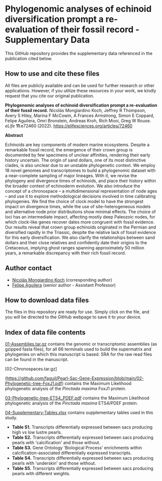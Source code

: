 # Phylogenomic analyses of echinoid diversification prompt a re-evaluation of their fossil record - Supplementary Data

This GitHub repository provides the supplementary data referenced in the publication cited below.

## How to use and cite these files 

All files are publicly available and can be used for further research or other applications. However, if you utilize these resources in your work, we kindly request that you cite our original publication.

**Phylogenomic analyses of echinoid diversification prompt a re-evaluation of their fossil record.** Nicolás Mongiardino Koch, Jeffrey R Thompson, Avery S Hiley, Marina F McCowin, A Frances Armstrong, Simon E Coppard, Felipe Aguilera, Omri Bronstein, Andreas Kroh, Rich Mooi, Greg W Rouse. *eLife* **11**:e72460 (2022). https://elifesciences.org/articles/72460

**Abstract**

Echinoids are key components of modern marine ecosystems. Despite a remarkable fossil record, the emergence of their crown group is documented by few specimens of unclear affinities, rendering their early history uncertain. The origin of sand dollars, one of its most distinctive clades, is also unclear due to an unstable phylogenetic context. We employ 18 novel genomes and transcriptomes to build a phylogenomic dataset with a near-complete sampling of major lineages. With it, we revise the phylogeny and divergence times of echinoids, and place their history within the broader context of echinoderm evolution. We also introduce the concept of a chronospace – a multidimensional representation of node ages – and use it to explore methodological decisions involved in time calibrating phylogenies. We find the choice of clock model to have the strongest impact on divergence times, while the use of site-heterogeneous models and alternative node prior distributions show minimal effects. The choice of loci has an intermediate impact, affecting mostly deep Paleozoic nodes, for which clock-like genes recover dates more congruent with fossil evidence. Our results reveal that crown group echinoids originated in the Permian and diversified rapidly in the Triassic, despite the relative lack of fossil evidence for this early diversification. We also clarify the relationships between sand dollars and their close relatives and confidently date their origins to the Cretaceous, implying ghost ranges spanning approximately 50 million years, a remarkable discrepancy with their rich fossil record.

## Author contact

- [Nicolás Mongiardino Koch](mailto:nmongiardinokoch@ucsd.edu) (corresponding author)
- [Felipe Aguilera](mailto:f.aguilera@uq.edu.au) (senior author - Assistant Professor)

## How to download data files

The files in this repository are ready for use. Simply click on the file, and you will be directed to the GitHub webpage to save it to your device.

## Index of data file contents

[01-Assemblies.tar.gz](https://drive.google.com/file/d/1ninmuyKmNu6Kf_nB9Imal9HSXnqDm-Na/view?usp=sharing) contains the genomic or transcriptomic assemblies (as gzipped fasta files), for all 66 terminals used to build the supermatrix and phylogenies on which this manuscript is based. SRA for the raw read files can be found in the manuscript.

[02-Chronospaces.tar.gz]

(https://github.com/faguil/Pearl-Sac-Gene-Expression/blob/main/02-Phylogenetic-tree-FoxJ1.pdf) contains the Maximum Likelihood phylogenetic analysis of the *Pinctada maxima* FoxJ1 protein.

[03-Phylogenetic-tree-ETS4_PDEF.pdf](https://github.com/faguil/Pearl-Sac-Gene-Expression/blob/main/03-Phylogenetic-tree-ETS4_PDEF.pdf) contains the Maximum Likelihood phylogenetic analysis of the *Pinctada maxima* ETS4/PDEF protein.

[04-Supplementary-Tables.xlsx](https://github.com/faguil/Pearl-Sac-Gene-Expression/blob/main/04-Supplementary-Tables.xlsx) contains supplementary tables used in this study.

- **Table S1.** Transcripts differentially expressed between sacs producing high vs low lustre pearls. 
- **Table S2.** Transcripts differentially expressed between sacs producing pearls with 'calcification' and those without.
- **Table S3.** Gene Ontology 'Biological Process' enrichments within calcification-associated differentially expressed transcripts.
- **Table S4.** Transcripts differentially expressed between sacs producing pearls with 'underskin' and those without.
- **Table S5.** Transcripts differentially expressed between sacs producing pearls with different weights.
